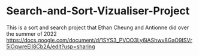 # Search-and-Sort-Vizualiser-Project
This is a sort and search project that Ethan Cheung and Antionne did over the summer of 2022
https://docs.google.com/document/d/1SYS3_PVOO3Ly6iAShwv8GaO9ISVr5iOqwreElI8Cb2A/edit?usp=sharing
